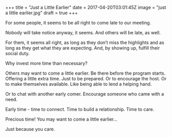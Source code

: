 
+++
title = "Just a Little Earlier"
date = 2017-04-20T03:01:45Z
image = "just a little earlier.jpg"
draft = true
+++

For some people, it seems to be all right to come late to our meeting. 

Nobody will take notice anyway, it seems. And others will be late, as well.

For them, it seems all right, as long as they don’t miss the highlights and as long as they get what they are expecting. And, by showing up, fulfill their social duty.

Why invest more time than necessary?

Others may want to come a little earlier. Be there before the program starts. Offering a little extra time. Just to be prepared. Or to encourage the host. Or to make themselves available. Like being able to lend a helping hand. 

Or to chat with another early comer. Encourage someone who came with a need.

Early time - time to connect. Time to build a relationship. Time to care.

Precious time!
You may want to come a little earlier…

Just because you care.